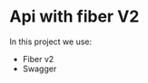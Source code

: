 <h1>Api with fiber V2</h1>
<p>In this project we use:</p>
<ul>
<li>Fiber v2</li>
<li>Swagger</li>
</ul>